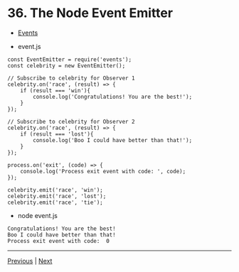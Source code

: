 # 36. The Node Event Emitter

-   [Events](https://nodejs.org/api/events.html#events_events)

-   event.js
```
const EventEmitter = require('events');
const celebrity = new EventEmitter();

// Subscribe to celebrity for Observer 1
celebrity.on('race', (result) => {
    if (result === 'win'){
        console.log('Congratulations! You are the best!');
    }        
});

// Subscribe to celebrity for Observer 2
celebrity.on('race', (result) => {
    if (result === 'lost'){
        console.log('Boo I could have better than that!');
    }     
});

process.on('exit', (code) => {
    console.log('Process exit event with code: ', code);
});

celebrity.emit('race', 'win');
celebrity.emit('race', 'lost');
celebrity.emit('race', 'tie');

```

-   node event.js

```
Congratulations! You are the best!
Boo I could have better than that!
Process exit event with code:  0
```

---

[Previous](./33_Comparing-Node-With-PHP-and-Python.md) | [Next](./37_Recommended-Path_Asynchronous-JavaScript.md)

